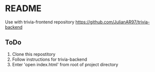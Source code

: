 # README

Use with trivia-frontend repository https://github.com/JulianAR97/trivia-backend

## ToDo
1. Clone this repostitory 
2. Follow instructions for trivia-backend
3. Enter 'open index.html' from root of project directory
